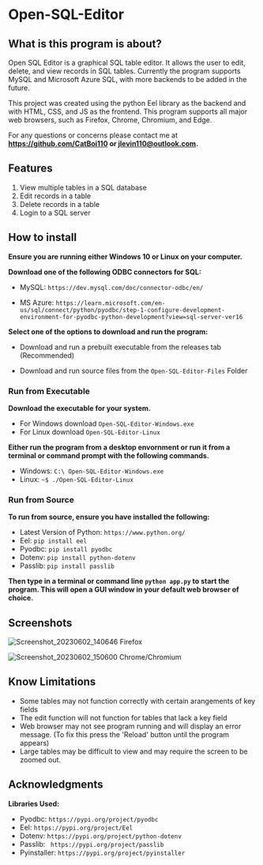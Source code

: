 # Open-SQL-Editor

## **What is this program is about?**
  Open SQL Editor is a graphical SQL table editor. It allows the user to edit, delete, and view records in SQL tables. Currently the program supports MySQL and Microsoft Azure SQL, with more backends to be added in the future.
  
This project was created using the python Eel library as the backend and with HTML, CSS, and JS as the frontend. This program supports all major web browsers, such as Firefox, Chrome, Chromium, and Edge. 

For any questions or concerns please contact me at **https://github.com/CatBoi110 or jlevin110@outlook.com.**

## **Features**
  1. View multiple tables in a SQL database
  2. Edit records in a table
  3. Delete records in a table
  4. Login to a SQL server

## **How to install**
  **Ensure you are running either Windows 10 or Linux on your computer.**
  
  **Download one of the following ODBC connectors for SQL:**
  - MySQL: ```https://dev.mysql.com/doc/connector-odbc/en/```
  
  - MS Azure: ```https://learn.microsoft.com/en-us/sql/connect/python/pyodbc/step-1-configure-development-environment-for-pyodbc-python-development?view=sql-server-ver16```
  
  **Select one of the options to download and run the program:**
  
  - Download and run a prebuilt executable from the releases tab (Recommended)
     
  - Download and run source files from the ```Open-SQL-Editor-Files``` Folder
  
### Run from Executable 
**Download the executable for your system.**
- For Windows download ```Open-SQL-Editor-Windows.exe```
- For Linux download ```Open-SQL-Editor-Linux```

**Either run the program from a desktop envornment or run it from a terminal or command prompt with the following commands.**
- Windows: ```C:\ Open-SQL-Editor-Windows.exe```
- Linux: ```~$ ./Open-SQL-Editor-Linux```
 
### Run from Source
**To run from source, ensure you have installed the following:**
- Latest Version of Python: ```https://www.python.org/```
- Eel: ```pip install eel```
- Pyodbc: ```pip install pyodbc```
- Dotenv: ```pip install python-dotenv```
- Passlib: ```pip install passlib```

**Then type in a terminal or command line ```python app.py``` to start the program. This will open a GUI window in your default web browser of choice.**

## Screenshots


![Screenshot_20230602_140646](https://github.com/CatBoi110/Open-SQL-Editor/assets/91166833/4f0e9e2a-c725-4741-aa7b-71eecfd5a7b9)
Firefox

![Screenshot_20230602_150600](https://github.com/CatBoi110/Open-SQL-Editor/assets/91166833/c0c6703e-8de8-4856-9578-70c5e748f598)
Chrome/Chromium


## Know Limitations
- Some tables may not function correctly with certain arangements of key fields
- The edit function will not function for tables that lack a key field
- Web browser may not see program running and will display an error message. (To fix this press the 'Reload' button until the program appears)
- Large tables may be difficult to view and may require the screen to be zoomed out.

## Acknowledgments
**Libraries Used:**
- Pyodbc: ```https://pypi.org/project/pyodbc```
- Eel: ```https://pypi.org/project/Eel```
- Dotenv: ```https://pypi.org/project/python-dotenv```
- Passlib: ``` https://pypi.org/project/passlib```
- Pyinstaller: ```https://pypi.org/project/pyinstaller```
